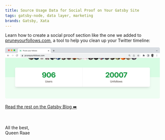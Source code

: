 ```yaml
---
title: Source Usage Data for Social Proof on Your Gatsby Site
tags: gatsby-node, data layer, marketing
brands: Gatsby, Xata
---
```


Learn how to create a social proof section like the one we added to [pruneyourfollows.com](https://pruneyourfollows.com/), a tool to help you clean up your Twitter timeline:

![Screengrab showing that Prune your Follows has 907 users and has facilitaded over 20.000 unfollows](./social-proof.png)

[Read the rest on the Gatsby Blog ➡️](https://www.gatsbyjs.com/blog/source-xata)

&nbsp;

All the best,\
Queen Raae
